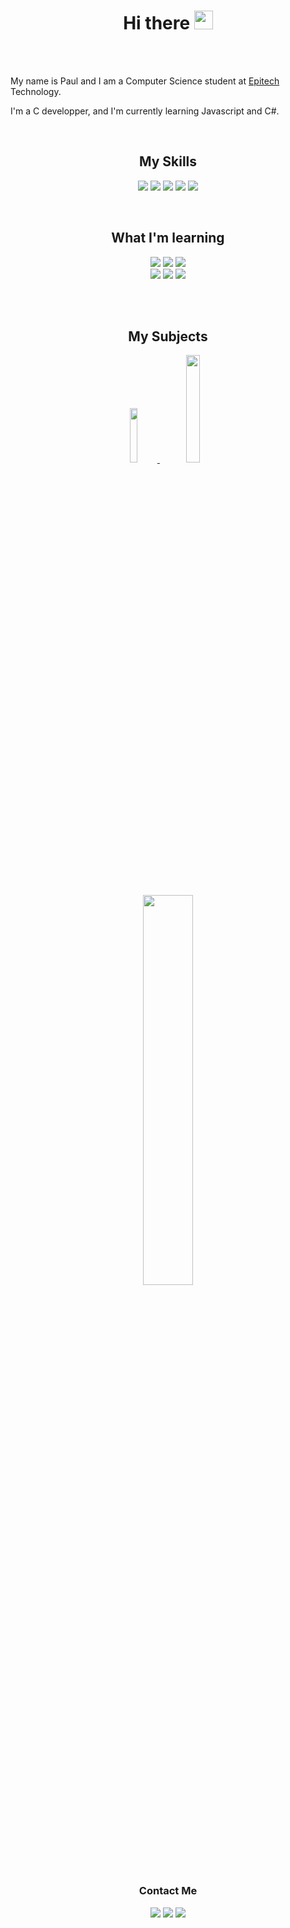 <!--
![Anurag's GitHub stats](https://github-readme-stats.vercel.app/api?username=paulogarithm&show_icons=true&theme=radical)
-->
<h1 align='center'>
  Hi there <img src="https://media.giphy.com/media/hvRJCLFzcasrR4ia7z/giphy.gif" width="30">
</h1>

<br> <br>

My name is Paul and I am a Computer Science student at <a href="https://epitech.eu/">Epitech</a> Technology. <br>

I'm a C developper, and I'm currently learning Javascript and C#.<br>

<br>

<h2 align="center">
  My Skills
</h2>
<p align="center">
  <img src="https://img.shields.io/badge/c-%2300599C.svg?style=for-the-badge&logo=c&logoColor=white">
  <img src="https://img.shields.io/badge/lua-%232C2D72.svg?style=for-the-badge&logo=lua&logoColor=white">
  <img src="https://img.shields.io/badge/python-3670A0?style=for-the-badge&logo=python&logoColor=ffdd54">
  <img src="https://img.shields.io/badge/Linux-FCC624?style=for-the-badge&logo=linux&logoColor=black">
  <img src="https://img.shields.io/badge/CMake-%23008FBA.svg?style=for-the-badge&logo=cmake&logoColor=white">
</p>

<br>

<h2 align="center">
  What I'm learning
</h2>
<p align="center">
  <img src="https://img.shields.io/badge/javascript-%23323330.svg?style=for-the-badge&logo=javascript&logoColor=%23F7DF1E">
  <img src="https://img.shields.io/badge/typescript-%23007ACC.svg?style=for-the-badge&logo=typescript&logoColor=white">
  <img src="https://img.shields.io/badge/c++-%2300599C.svg?style=for-the-badge&logo=c%2B%2B&logoColor=white">
  <br>
  <img src="https://img.shields.io/badge/c%23-%23239120.svg?style=for-the-badge&logo=c-sharp&logoColor=white">
  <img src="https://img.shields.io/badge/Unity-%2320232a.svg?style=for-the-badge&logo=unity&logoColor=white">
  <img src="https://img.shields.io/badge/docker-%230db7ed.svg?style=for-the-badge&logo=docker&logoColor=white">
</p>

<br> <br>

<h2 align="center">
  My Subjects
</h2>
<p align="center">
  <a href="https://www.epitech.eu">
    <img src="https://custom-icon-badges.demolab.com/badge/Epitech-000000?style=for-the-badge&logo=epitech&logoColor=white" width="15%">
  </a>
  <a href="https://github.com/pocinnovation">
    <img src="https://custom-icon-badges.demolab.com/badge/poc%20innovation-000000?style=for-the-badge" width="21%">
  </a>
</p>

<br>

<p align="center">
  <img src="https://github-readme-stats.vercel.app/api/top-langs/?username=paulogarithm&theme=github_dark&layout=compact&langs_count=6" position="absolute" width="40%">
</p>

<h3 align="center">
  Contact Me
</h3>
<p align="center">
  <img src="https://img.shields.io/badge/Discord-%237289DA.svg?logo=discord&logoColor=white">
  <img src="https://img.shields.io/badge/Instagram-%23E4405F.svg?logo=Instagram&logoColor=white">
  <img src="https://img.shields.io/badge/LinkedIn-%230077B5.svg?logo=linkedin&logoColor=white">
</p>
